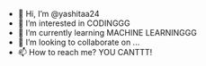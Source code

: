 - 👋 Hi, I’m @yashitaa24
- 👀 I’m interested in CODINGGG
- 🌱 I’m currently learning MACHINE LEARNINGGG
- 💞️ I’m looking to collaborate on ...
- 📫 How to reach me? YOU CANTTT!

<!---
yashitaa24/yashitaa24 is a ✨ special ✨ repository because its `README.md` (this file) appears on your GitHub profile.
You can click the Preview link to take a look at your changes.
--->
